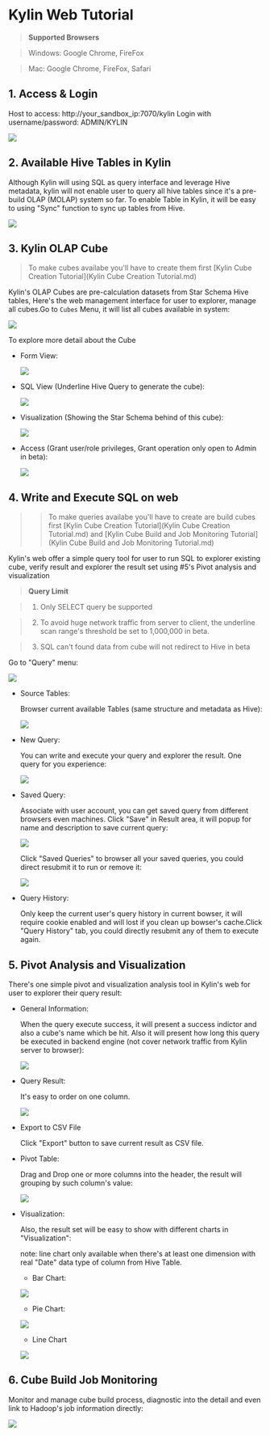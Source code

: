 Kylin Web Tutorial
===

> **Supported Browsers**

> Windows: Google Chrome, FireFox

> Mac: Google Chrome, FireFox, Safari

## 1. Access & Login
Host to access: http://your_sandbox_ip:7070/kylin
Login with username/password: ADMIN/KYLIN

![](https://raw.githubusercontent.com/KylinOLAP/kylinolap.github.io/master/docs/web%20tutorial/1%20login.png)

## 2. Available Hive Tables in Kylin
Although Kylin will using SQL as query interface and leverage Hive metadata, kylin will not enable user to query all hive tables since it's a pre-build OLAP (MOLAP) system so far. To enable Table in Kylin, it will be easy to using "Sync" function to sync up tables from Hive.

![](https://raw.githubusercontent.com/KylinOLAP/kylinolap.github.io/master/docs/web%20tutorial/2%20tables.png)

## 3. Kylin OLAP Cube

> To make cubes availabe you'll have to create them first [Kylin Cube Creation Tutorial](Kylin Cube Creation Tutorial.md)

Kylin's OLAP Cubes are pre-calculation datasets from Star Schema Hive tables, Here's the web management interface for user to explorer, manage all cubes.Go to `Cubes` Menu, it will list all cubes available in system:

![](https://raw.githubusercontent.com/KylinOLAP/kylinolap.github.io/master/docs/web%20tutorial/3%20cubes.png)

To explore more detail about the Cube

* Form View:

   ![](https://raw.githubusercontent.com/KylinOLAP/kylinolap.github.io/master/docs/web%20tutorial/4%20form-view.png)

* SQL View (Underline Hive Query to generate the cube):

   ![](https://raw.githubusercontent.com/KylinOLAP/kylinolap.github.io/master/docs/web%20tutorial/5%20sql-view.png)

* Visualization (Showing the Star Schema behind of this cube):

   ![](https://raw.githubusercontent.com/KylinOLAP/kylinolap.github.io/master/docs/web%20tutorial/6%20visualization.png)

* Access (Grant user/role privileges, Grant operation only open to Admin in beta):

   ![](https://raw.githubusercontent.com/KylinOLAP/kylinolap.github.io/master/docs/web%20tutorial/7%20access.png)

## 4. Write and Execute SQL on web

>> To make queries availabe you'll have to create are build cubes first [Kylin Cube Creation Tutorial](Kylin Cube Creation Tutorial.md) and [Kylin Cube Build and Job Monitoring Tutorial](Kylin Cube Build and Job Monitoring Tutorial.md)

Kylin's web offer a simple query tool for user to run SQL to explorer existing cube, verify result and explorer the result set using #5's Pivot analysis and visualization

> **Query Limit**

> 1. Only SELECT query be supported

> 2. To avoid huge network traffic from server to client, the underline scan range's threshold be set to 1,000,000 in beta.

> 3. SQL can't found data from cube will not redirect to Hive in beta

Go to "Query" menu:

![](https://raw.githubusercontent.com/KylinOLAP/kylinolap.github.io/master/docs/web%20tutorial/8%20query.png)

* Source Tables:

   Browser current available Tables (same structure and metadata as Hive):
  
   ![](https://raw.githubusercontent.com/KylinOLAP/kylinolap.github.io/master/docs/web%20tutorial/9%20query-table.png)

* New Query:

   You can write and execute your query and explorer the result. One query for you experience:

   ![](https://raw.githubusercontent.com/KylinOLAP/kylinolap.github.io/master/docs/web%20tutorial/10%20query-result.png)

* Saved Query:

   Associate with user account, you can get saved query from different browsers even machines.
   Click "Save" in Result area, it will popup for name and description to save current query:

   ![](https://raw.githubusercontent.com/KylinOLAP/kylinolap.github.io/master/docs/web%20tutorial/11%20save-query.png)

   Click "Saved Queries" to browser all your saved queries, you could direct resubmit it to run or remove it:

   ![](https://raw.githubusercontent.com/KylinOLAP/kylinolap.github.io/master/docs/web%20tutorial/11%20save-query-2.png)

* Query History:

   Only keep the current user's query history in current bowser, it will require cookie enabled and will lost if you clean up bowser's cache.Click "Query History" tab, you could directly resubmit any of them to execute again.

## 5. Pivot Analysis and Visualization
There's one simple pivot and visualization analysis tool in Kylin's web for user to explorer their query result:

* General Information:

   When the query execute success, it will present a success indictor and also a cube's name which be hit. 
   Also it will present how long this query be executed in backend engine (not cover network traffic from Kylin server to browser):

   ![](https://raw.githubusercontent.com/KylinOLAP/kylinolap.github.io/master/docs/web%20tutorial/12%20general.png)

* Query Result:

   It's easy to order on one column.

   ![](https://raw.githubusercontent.com/KylinOLAP/kylinolap.github.io/master/docs/web%20tutorial/13%20results.png)

* Export to CSV File

   Click "Export" button to save current result as CSV file.

* Pivot Table:

   Drag and Drop one or more columns into the header, the result will grouping by such column's value:

   ![](https://raw.githubusercontent.com/KylinOLAP/kylinolap.github.io/master/docs/web%20tutorial/14%20drag.png)

* Visualization:

   Also, the result set will be easy to show with different charts in "Visualization":

   note: line chart only available when there's at least one dimension with real "Date" data type of column from Hive Table.

   * Bar Chart:

   ![](https://raw.githubusercontent.com/KylinOLAP/kylinolap.github.io/master/docs/web%20tutorial/15%20bar-chart.png)
   
   * Pie Chart:

   ![](https://raw.githubusercontent.com/KylinOLAP/kylinolap.github.io/master/docs/web%20tutorial/16%20pie-chart.png)

   * Line Chart

   ![](https://raw.githubusercontent.com/KylinOLAP/kylinolap.github.io/master/docs/web%20tutorial/17%20line-chart.png)

## 6. Cube Build Job Monitoring
Monitor and manage cube build process, diagnostic into the detail and even link to Hadoop's job information directly:

![](https://raw.githubusercontent.com/KylinOLAP/kylinolap.github.io/master/docs/cube_build_job_monitor/7%20job-steps.png)